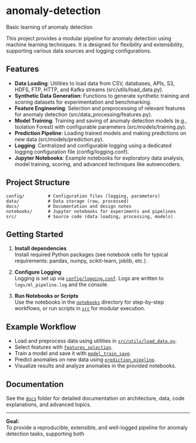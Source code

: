 # anomaly-detection
Basic learning of anomaly detection

This project provides a modular pipeline for anomaly detection using machine learning techniques. It is designed for flexibility and extensibility, supporting various data sources and logging configurations.

## Features

- **Data Loading**: Utilities to load data from CSV, databases, APIs, S3, HDFS, FTP, HTTP, and Kafka streams (src/utils/load_data.py).
- **Synthetic Data Generation**: Functions to generate synthetic training and scoring datasets for experimentation and benchmarking.
- **Feature Engineering**: Selection and preprocessing of relevant features for anomaly detection (src/data_processing/features.py).
- **Model Training**: Training and saving of anomaly detection models (e.g., Isolation Forest) with configurable parameters (src/models/training.py).
- **Prediction Pipeline**: Loading trained models and making predictions on new data (src/models/prediction.py).
- **Logging**: Centralized and configurable logging using a dedicated logging configuration file (config/logging.conf).
- **Jupyter Notebooks**: Example notebooks for exploratory data analysis, model training, scoring, and advanced techniques like autoencoders.

## Project Structure

```
config/         # Configuration files (logging, parameters)
data/           # Data storage (raw, processed)
docs/           # Documentation and design notes
notebooks/      # Jupyter notebooks for experiments and pipelines
src/            # Source code (data loading, processing, models)
```

## Getting Started

1. **Install dependencies**  
   Install required Python packages (see notebook cells for typical requirements: pandas, numpy, scikit-learn, joblib, etc.).

2. **Configure Logging**  
   Logging is set up via [`config/logging.conf`](config/logging.conf ). Logs are written to `logs/ml_pipeline.log` and the console.

3. **Run Notebooks or Scripts**  
   Use the notebooks in the [`notebooks`](notebooks ) directory for step-by-step workflows, or run scripts in [`src`](src ) for modular execution.

## Example Workflow

- Load and preprocess data using utilities in [`src/utils/load_data.py`](src/utils/load_data.py ).
- Select features with [`features_selection`](src/data_processing/features.py ).
- Train a model and save it with [`model_train_save`](src/models/training.py ).
- Predict anomalies on new data using [`prediction_pipeline`](src/models/prediction.py ).
- Visualize results and analyze anomalies in the provided notebooks.

## Documentation

See the [`docs`](docs ) folder for detailed documentation on architecture, data, code explanations, and advanced topics.

---

**Goal:**  
To provide a reproducible, extensible, and well-logged pipeline for anomaly detection tasks, supporting both